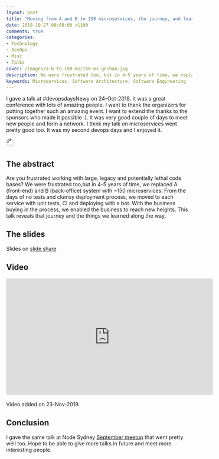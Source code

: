 ```yaml
---
layout: post
title: "Moving from A and B to 150 microservices, the journey, and learnings [Slides and Video]"
date: 2018-10-27 08:08:00 +1100
comments: true
categories: 
- Technology
- DevOps
- Misc 
- Talks
cover: /images/a-b-to-150-ms/150-ms-geshan.jpg
description: We were frustrated too, but in 4-5 years of time, we replaced A (front-end) and B (back-office) system with ~150 microservices.
keywords: Microservices, Software Architecture, Software Engineering
---
```


I gave a talk at #devopsdaysNewy on 24-Oct-2018. It was a great conference with lots of amazing people.
I want to thank the organizers for putting together such an amazing event. I want to extend the thanks to the sponsors who made it possible :). It was very good couple of days to meet new people and form a network. I think my talk on microservices went pretty good too. It was my second devops days and I enjoyed it.

<img class="center" src="/images/generic/loading.gif" title="Moving from A and B to 150 microservices, the journey, and learnings" alt="Moving from A and B to 150 microservices, the journey, and learnings" data-echo="/images/a-b-to-150-ms/150-ms-geshan.jpg">
<!-- more -->

## The abstract

Are you frustrated working with large, legacy and potentially lethal code bases? We were frustrated too,but in 4-5 years of time, we replaced A (front-end) and B (back-office) system with ~150 microservices. From the days of no tests and clumsy deployment process, we moved to each service with unit tests, CI and deploying with a bot. With the business buying in the process, we enabled the business to reach new heights. This talk reveals that journey and the things we learned along the way.

## The slides

<script async class="speakerdeck-embed" data-id="05a92573b3fc4221b6a17478ae0db2b2" data-ratio="1.77777777777778" src="//speakerdeck.com/assets/embed.js"></script>

Slides on [slide share](https://www.slideshare.net/geshan/moving-from-a-and-b-to-150-microservices-the-journey-and-learnings)

## Video

<iframe width="560" height="315" src="https://www.youtube.com/embed/QitdhwHYAVE" frameborder="0" allow="accelerometer; autoplay; encrypted-media; gyroscope; picture-in-picture" allowfullscreen></iframe>

Video added on 23-Nov-2019.

## Conclusion

I gave the same talk at Node Sydney [September meetup](https://www.meetup.com/node-sydney/events/cvdqzpyxmbjb/) that went pretty well too. Hope to be able to give more talks in future and meet more interesting people.
